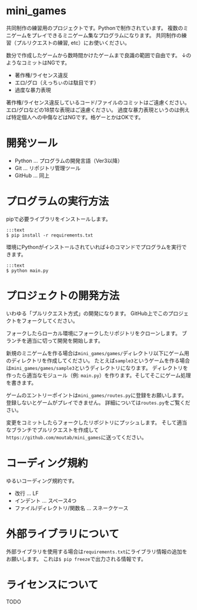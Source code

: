 # mini_games

共同制作の練習用のプロジェクトです。Pythonで制作されています。
複数のミニゲームをプレイできるミニゲーム集なプログラムになります。
共同制作の練習（プルリクエストの練習, etc）にお使いください。

数分で作成したゲームから数時間かけたゲームまで良識の範囲で自由です。
↓のようなコミットはNGです。

* 著作権/ライセンス違反
* エロ/グロ（えっちぃのは駄目です）
* 過度な暴力表現

著作権/ライセンス違反しているコード/ファイルのコミットはご遠慮ください。
エロ/グロなどの18禁な表現はご遠慮ください。
過度な暴力表現というのは例えば特定個人への中傷などはNGです。格ゲーとかはOKです。

# 開発ツール

* Python ... プログラムの開発言語（Ver3以降）
* Git ... リポジトリ管理ツール
* GitHub ... 同上

# プログラムの実行方法

pipで必要ライブラリをインストールします。

```
:::text
$ pip install -r requirements.txt
```

環境にPythonがインストールされていれば↓のコマンドでプログラムを実行できます。

```
:::text
$ python main.py
```

# プロジェクトの開発方法

いわゆる「プルリクエスト方式」の開発になります。
GitHub上でこのプロジェクトをフォークしてください。

フォークしたらローカル環境にフォークしたリポジトリをクローンします。
ブランチを適当に切って開発を開始します。

新規のミニゲームを作る場合は`mini_games/games/`ディレクトリ以下にゲーム用のディレクトリを作成してください。
たとえば`sample3`というゲームを作る場合は`mini_games/games/sample3`というディレクトリになります。
ディレクトリを作ったら適当なモジュール（例: `main.py`）を作ります。そしてそこにゲーム処理を書きます。

ゲームのエントリーポイントは`mini_games/routes.py`に登録をお願いします。登録しないとゲームがプレイできません。
詳細については`routes.py`をご覧ください。

変更をコミットしたらフォークしたリポジトリにプッシュします。
そして適当なブランチでプルリクエストを作成して`https://github.com/moutab/mini_games`に送ってください。

# コーディング規約

ゆるいコーディング規約です。

* 改行 ... LF
* インデント ... スペース4つ
* ファイル/ディレクトリ/関数名 ... スネークケース

# 外部ライブラリについて

外部ライブラリを使用する場合は`requirements.txt`にライブラリ情報の追加をお願いします。
これは`$ pip freeze`で出力される情報です。

# ライセンスについて

TODO

